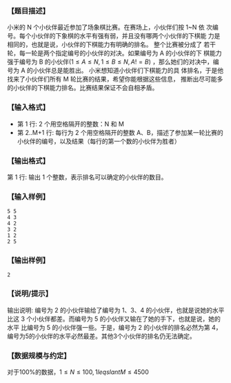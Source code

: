 ### 【题目描述】

小米的 N 个小伙伴最近参加了场象棋比赛。在赛场上，小伙伴们按 1~N 依
次编号。每个小伙伴的下象棋的水平有强有弱，并且没有哪两个小伙伴的下棋能
力是相同的，也就是说，小伙伴的下棋能力有明确的排名。 整个比赛被分成了
若干轮，每一轮是两个指定编号的小伙伴的对决。如果编号为 A 的小伙伴的下
棋能力强于编号为 B 的小伙伴($1 \leqslant A \leqslant N,1 \leqslant B \leqslant N,A != B$) ，那么她们的对决中，编号为 A 的小伙伴总是能胜出。 小米想知道小伙伴们下棋能力的具
体排名，于是他找来了小伙伴们所有 M 轮比赛的结果，希望你能根据这些信息，
推断出尽可能多的小伙伴的下棋能力排名。比赛结果保证不会自相矛盾。

### 【输入格式】

- 第 1 行: 2 个用空格隔开的整数：N 和 M
- 第 2..M+1 行: 每行为 2 个用空格隔开的整数 A、B，描述了参加某一轮比赛的小伙伴的编号，以及结果（每行的第一个数的小伙伴为胜者）


### 【输出格式】

第 1 行: 输出 1 个整数，表示排名可以确定的小伙伴的数目。

### 【输入样例】

```plaintext
5 5
4 3
4 2
3 2
1 2
2 5
```

### 【输出样例】

```plaintext
2
```


### 【说明/提示】 
输出说明: 
编号为 2 的小伙伴输给了编号为 1、3、4 的小伙伴，也就是说她的水平比这
3 个小伙伴都差。而编号为 5 的小伙伴又输在了她的手下，也就是说，她的水平
比编号为 5 的小伙伴强一些。于是，编号为 2 的小伙伴的排名必然为第 4，编号为5的小伙伴的水平必然最差。其他3个小伙伴的排名仍无法确定。

### 【数据规模与约定】

对于100%的数据，$1 \leqslant N \leqslant 100 , 1 leqslant M \leqslant 4500$
